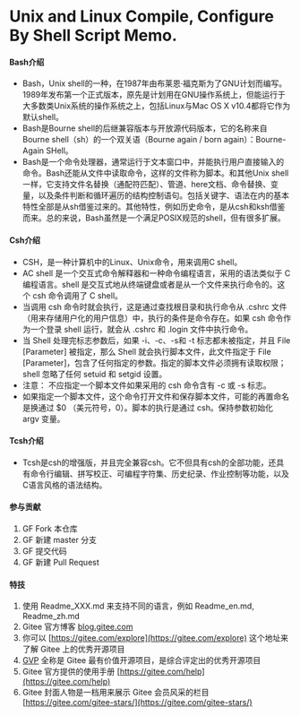 # Unix and Linux Compile, Configure By Shell Script Memo.

#### Bash介绍
* Bash，Unix shell的一种，在1987年由布莱恩·福克斯为了GNU计划而编写。1989年发布第一个正式版本，原先是计划用在GNU操作系统上，但能运行于大多数类Unix系统的操作系统之上，包括Linux与Mac OS X v10.4都将它作为默认shell。
* Bash是Bourne shell的后继兼容版本与开放源代码版本，它的名称来自Bourne shell（sh）的一个双关语（Bourne again / born again）：Bourne-Again SHell。
* Bash是一个命令处理器，通常运行于文本窗口中，并能执行用户直接输入的命令。Bash还能从文件中读取命令，这样的文件称为脚本。和其他Unix shell 一样，它支持文件名替换（通配符匹配）、管道、here文档、命令替换、变量，以及条件判断和循环遍历的结构控制语句。包括关键字、语法在内的基本特性全部是从sh借鉴过来的。其他特性，例如历史命令，是从csh和ksh借鉴而来。总的来说，Bash虽然是一个满足POSIX规范的shell，但有很多扩展。

#### Csh介绍
* CSH，是一种计算机中的Linux、Unix命令，用来调用C shell。
* AC shell 是一个交互式命令解释器和一种命令编程语言，采用的语法类似于 C 编程语言。shell 是交互式地从终端键盘或者是从一个文件来执行命令的。这个 csh 命令调用了 C shell。
* 当调用 csh 命令时就会执行，这是通过查找根目录和执行命令从 .cshrc 文件（用来存储用户化的用户信息）中，执行的条件是命令存在。如果 csh 命令作为一个登录 shell 运行，就会从 .cshrc 和 .login 文件中执行命令。
* 当 Shell 处理完标志参数后，如果 -i、-c、-s和 -t 标志都未被指定，并且 File [Parameter] 被指定，那么 Shell 就会执行脚本文件，此文件指定于 File [Parameter]，包含了任何指定的参数。指定的脚本文件必须拥有读取权限；shell 忽略了任何 setuid 和 setgid 设置。
* 注意： 不应指定一个脚本文件如果采用的 csh 命令含有 -c 或 -s 标志。
* 如果指定一个脚本文件，这个命令打开文件和保存脚本文件，可能的再置命名是换通过 $0 （美元符号，0）。脚本的执行是通过 csh。保持参数初始化 argv 变量。

#### Tcsh介绍
* Tcsh是csh的增强版，并且完全兼容csh。它不但具有csh的全部功能，还具有命令行编辑、拼写校正、可编程字符集、历史纪录、作业控制等功能，以及C语言风格的语法结构。

#### 参与贡献

1.  GF Fork 本仓库
2.  GF 新建 master 分支
3.  GF 提交代码
4.  GF 新建 Pull Request


#### 特技

1.  使用 Readme\_XXX.md 来支持不同的语言，例如 Readme\_en.md, Readme\_zh.md
2.  Gitee 官方博客 [blog.gitee.com](https://blog.gitee.com)
3.  你可以 [https://gitee.com/explore](https://gitee.com/explore) 这个地址来了解 Gitee 上的优秀开源项目
4.  [GVP](https://gitee.com/gvp) 全称是 Gitee 最有价值开源项目，是综合评定出的优秀开源项目
5.  Gitee 官方提供的使用手册 [https://gitee.com/help](https://gitee.com/help)
6.  Gitee 封面人物是一档用来展示 Gitee 会员风采的栏目 [https://gitee.com/gitee-stars/](https://gitee.com/gitee-stars/)
